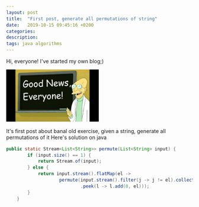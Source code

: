 ```yaml
---
layout: post
title:  "First post, generate all permutations of string"
date:   2019-10-15 09:45:16 +0200
categories: 
description: 
tags: java algorithms
---
```

Hi, everyone! I've started my own blog;)

<img src="/assets/img/good_news_everyone.jpg" alt="good_news_everyone" width="250"/>

It's first post about banal old exercise, given a string, generate all permutations of it
Here's solution on java
```java
public static Stream<List<String>> permute(List<String> input) {
        if (input.size() == 1) {
            return Stream.of(input);
        } else {
            return input.stream().flatMap(el ->
                    permute(input.stream().filter(j -> j != el).collect(toList()))
                            .peek(l -> l.add(0, el)));
        }
    }
```


